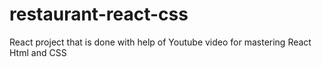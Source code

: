 # restaurant-react-css
React project that is done with help of Youtube video for mastering React Html and CSS
